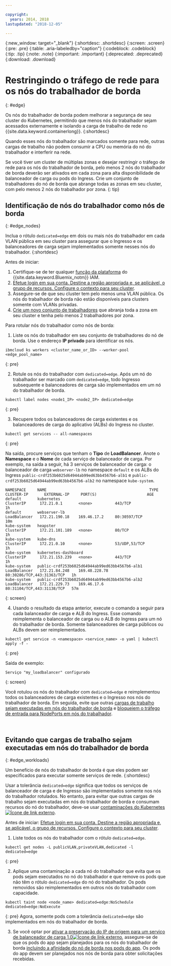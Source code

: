 ```yaml
---

copyright:
  years: 2014, 2018
lastupdated: "2018-12-05"

---
```


{:new_window: target="_blank"}
{:shortdesc: .shortdesc}
{:screen: .screen}
{:pre: .pre}
{:table: .aria-labeledby="caption"}
{:codeblock: .codeblock}
{:tip: .tip}
{:note: .note}
{:important: .important}
{:deprecated: .deprecated}
{:download: .download}



# Restringindo o tráfego de rede para os nós do trabalhador de borda
{: #edge}

Os nós do trabalhador de borda podem melhorar a segurança de seu cluster do Kubernetes, permitindo que menos nós do trabalhador sejam acessados externamente e isolando a carga de trabalho de rede no {{site.data.keyword.containerlong}}.
{:shortdesc}

Quando esses nós do trabalhador são marcados somente para rede, outras cargas de trabalho não podem consumir a CPU ou memória do nó do trabalhador e interferir na rede.

Se você tiver um cluster de múltiplas zonas e desejar restringir o tráfego de rede para os nós do trabalhador de borda, pelo menos 2 nós do trabalhador de borda deverão ser ativados em cada zona para alta disponibilidade de balanceador de carga ou pods do Ingress. Crie um conjunto de trabalhadores do nó de borda que abrange todas as zonas em seu cluster, com pelo menos 2 nós do trabalhador por zona.
{: tip}

## Identificação de nós do trabalhador como nós de borda
{: #edge_nodes}

Inclua o rótulo `dedicated=edge` em dois ou mais nós do trabalhador em cada VLAN pública em seu cluster para assegurar que o Ingresso e os balanceadores de carga sejam implementados somente nesses nós do trabalhador.
{:shortdesc}

Antes de iniciar:

1. Certifique-se de ter qualquer [função da plataforma](cs_users.html#platform) do {{site.data.keyword.Bluemix_notm}} IAM.
2. [Efetue login em sua conta. Destine a região apropriada e, se aplicável, o grupo de recursos. Configure o contexto para seu cluster](cs_cli_install.html#cs_cli_configure).
3. Assegure-se de que seu cluster tem pelo menos uma VLAN pública. Os nós do trabalhador de borda não estão disponíveis para clusters somente com VLANs privadas.
4. [Crie um novo conjunto de trabalhadores](cs_clusters.html#add_pool) que abranja toda a zona em seu cluster e tenha pelo menos 2 trabalhadores por zona.

Para rotular nós do trabalhador como nós de borda:

1. Liste os nós do trabalhador em seu conjunto de trabalhadores do nó de borda. Use o endereço **IP privado** para identificar os nós.

  ```
  ibmcloud ks workers <cluster_name_or_ID> --worker-pool <edge_pool_name>
  ```
  {: pre}

2. Rotule os nós do trabalhador com `dedicated=edge`. Após um nó do trabalhador ser marcado com `dedicated=edge`, todo Ingresso subsequente e balanceadores de carga são implementados em um nó do trabalhador de borda.

  ```
  kubectl label nodes <node1_IP> <node2_IP> dedicated=edge
  ```
  {: pre}

3. Recupere todos os balanceadores de carga existentes e os balanceadores de carga do aplicativo (ALBs) do Ingress no cluster.

  ```
  kubectl get services -- all-namespaces
  ```
  {: pre}

  Na saída, procure serviços que tenham o **Tipo** de **LoadBalancer**. Anote o **Namespace** e o **Nome** de cada serviço de balanceador de carga. Por exemplo, na saída a seguir, há 3 serviços de balanceador de carga: o balanceador de carga `webserver-lb` no namespace `default` e os ALBs do Ingress `public-crdf253b6025d64944ab99ed63bb4567b6-alb1` e `public-crdf253b6025d64944ab99ed63bb4567b6-alb2` no namespace `kube-system`.

  ```
  NAMESPACE     NAME                                             TYPE           CLUSTER-IP       EXTERNAL-IP     PORT(S)                      AGE
  default       kubernetes                                       ClusterIP      172.21.0.1       <none>          443/TCP                      1h
  default       webserver-lb                                     LoadBalancer   172.21.190.18    169.46.17.2     80:30597/TCP                 10m
  kube-system   heapster                                         ClusterIP      172.21.101.189   <none>          80/TCP                       1h
  kube-system   kube-dns                                         ClusterIP      172.21.0.10      <none>          53/UDP,53/TCP                1h
  kube-system   kubernetes-dashboard                             ClusterIP      172.21.153.239   <none>          443/TCP                      1h
  kube-system   public-crdf253b6025d64944ab99ed63bb4567b6-alb1   LoadBalancer   172.21.84.248    169.48.228.78   80:30286/TCP,443:31363/TCP   1h
  kube-system   public-crdf253b6025d64944ab99ed63bb4567b6-alb2   LoadBalancer   172.21.229.73    169.46.17.6     80:31104/TCP,443:31138/TCP   57m
  ```
  {: screen}

4. Usando o resultado da etapa anterior, execute o comando a seguir para cada balanceador de carga e ALB do Ingress. Esse comando reimplementa o balanceador de carga ou o ALB do Ingress para um nó do trabalhador de borda. Somente balanceadores de carga públicos ou ALBs devem ser reimplementados.

  ```
  kubectl get service -n <namespace> <service_name> -o yaml | kubectl apply -f -
  ```
  {: pre}

  Saída de exemplo:

  ```
  Serviço "my_loadbalancer" configurado
  ```
  {: screen}

Você rotulou os nós do trabalhador com `dedicated=edge` e reimplementou todos os balanceadores de carga existentes e o Ingresso nos nós do trabalhador de borda. Em seguida, evite que outras [cargas de trabalho sejam executadas em nós do trabalhador de borda](#edge_workloads) e [bloqueiem o tráfego de entrada para NodePorts em nós do trabalhador](cs_network_policy.html#block_ingress).

<br />


## Evitando que cargas de trabalho sejam executadas em nós do trabalhador de borda
{: #edge_workloads}

Um benefício de nós do trabalhador de borda é que eles podem ser especificados para executar somente serviços de rede.
{:shortdesc}

Usar a tolerância `dedicated=edge` significa que todos os serviços de balanceador de carga e de Ingresso são implementados somente nos nós do trabalhador rotulados. No entanto, para evitar que outras cargas de trabalho sejam executadas em nós do trabalhador de borda e consumam recursos do nó do trabalhador, deve-se usar [contaminações do Kubernetes ![Ícone de link externo](../icons/launch-glyph.svg "Ícone de link externo")](https://kubernetes.io/docs/concepts/configuration/taint-and-toleration/).

Antes de iniciar: [Efetue login em sua conta. Destine a região apropriada e, se aplicável, o grupo de recursos. Configure o contexto para seu cluster](cs_cli_install.html#cs_cli_configure).

1. Liste todos os nós do trabalhador com o rótulo `dedicated=edge`.

  ```
  kubectl get nodes -L publicVLAN,privateVLAN,dedicated -l dedicated=edge
  ```
  {: pre}

2. Aplique uma contaminação a cada nó do trabalhador que evita que os pods sejam executados no nó do trabalhador e que remove os pods que não têm o rótulo `dedicated=edge` do nó do trabalhador. Os pods removidos são reimplementados em outros nós do trabalhador com capacidade.

  ```
  kubectl taint node <node_name> dedicated=edge:NoSchedule dedicated=edge:NoExecute
  ```
  {: pre}
  Agora, somente pods com a tolerância `dedicated=edge` são implementados em nós do trabalhador de borda.

3. Se você optar por [ativar a preservação do IP de origem para um serviço de balanceador de carga 1.0![Ícone de link externo](../icons/launch-glyph.svg "Ícone de link externo")](https://kubernetes.io/docs/tutorials/services/source-ip/#source-ip-for-services-with-typeloadbalancer), assegure-se de que os pods do app sejam planejados para os nós do trabalhador de borda [incluindo a afinidade do nó de borda nos pods do app](cs_loadbalancer.html#edge_nodes). Os pods do app devem ser planejados nos nós de borda para obter solicitações recebidas.
